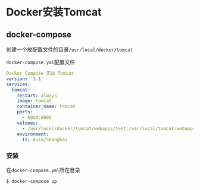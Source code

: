 # Docker安装Tomcat

## docker-compose

创建一个放配置文件的目录`/usr/local/docker/tomcat`

`docker-compose.yml`配置文件

```yml
Docker Compose 实战 Tomcat
version: '3.1'
services:
  tomcat:
    restart: always
    image: tomcat
    container_name: tomcat
    ports:
      - 8080:8080
    volumes:
      - /usr/local/docker/tomcat/webapps/test:/usr/local/tomcat/webapps/test
    environment:
      TZ: Asia/Shanghai
```

### 安装

在`docker-compose.yml`所在目录

```bash
$ docker-compose up
```